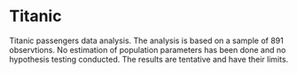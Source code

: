 # Titanic
Titanic passengers data analysis.
The analysis is based on a sample of 891 observtions. No estimation of population parameters has been done and no hypothesis testing conducted. The results are tentative and have their limits.
